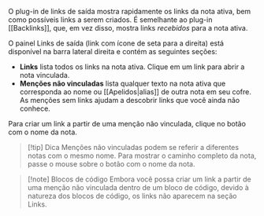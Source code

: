 O plug-in de links de saída mostra rapidamente os links da nota ativa, bem como possíveis links a serem criados. É semelhante ao plug-in [[Backlinks]], que, em vez disso, mostra links _recebidos_ para a nota ativa.

O painel Links de saída (link com ícone de seta para a direita) está disponível na barra lateral direita e contém as seguintes seções:

- **Links** lista todos os links na nota ativa. Clique em um link para abrir a nota vinculada.
- **Menções não vinculadas** lista qualquer texto na nota ativa que corresponda ao nome ou [[Apelidos|alias]] de outra nota em seu cofre. As menções sem links ajudam a descobrir links que você ainda não conhece.

Para criar um link a partir de uma menção não vinculada, clique no botão com o nome da nota.

> [!tip] Dica
> Menções não vinculadas podem se referir a diferentes notas com o mesmo nome. Para mostrar o caminho completo da nota, passe o mouse sobre o botão com o nome da nota.

> [!note] Blocos de código
> Embora você possa criar um link a partir de uma menção não vinculada dentro de um bloco de código, devido à natureza dos blocos de código, os links não aparecem na seção Links.